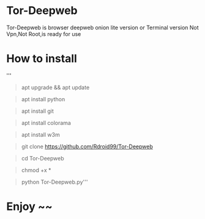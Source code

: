 # Tor-Deepweb
Tor-Deepweb is browser deepweb onion lite version or Terminal version Not Vpn,Not Root,is ready for use
# How to install
'''
   >apt upgrade && apt update
   
   >apt install python
   
   >apt install git
   
   >apt install colorama
   
   >apt install w3m
   
   >git clone https://github.com/Rdroid99/Tor-Deepweb
   
   >cd Tor-Deepweb
   
   >chmod +x * 
   
   >python Tor-Deepweb.py'''
   
# Enjoy ~~
